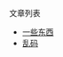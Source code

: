 文章列表  
* [一些东西](https://github.com/nmsoccer/blind/wiki/%E7%A7%91%E5%AD%A6%EF%BC%8C%E8%BF%B7%E4%BF%A1%E5%92%8C%E7%A5%9E%E5%AD%A6)
* [乱码](https://github.com/nmsoccer/blind/wiki/%E4%B9%B1%E7%A0%81)

